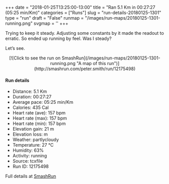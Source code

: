 +++
date = "2018-01-25T13:25:00-13:00"
title = "Ran 5.1 Km in 00:27:27 (05:25 min/Km)"
categories = ["Runs"]
slug = "run-details-20180125-1301"
type = "run"
draft = "False"
runmap = "/images/run-maps/20180125-1301-running.png"
svgmap = '<polyline points="56 1, 62 8, 60 12, 34 24, 28 34, 25 35, 14 36, 9 39, 1 55, 0 63, 1 68, 5 73, 13 78, 28 94, 28 94, 44 100, 67 83, 82 77, 86 73, 96 54, 99 45, 100 43, 98 36, 87 16, 83 14, 60 13, 36 24, 33 26, 26 36, 10 38, 3 51, 0 59, 2 67, 5 72, 12 77, 29 94, 41 100, 48 100, 64 85, 85 77, 98 51, 100 43, 98 35, 97 35, 88 18, 84 14, 61 13, 47 18, 34 25, 27 35, 11 38, 2 52, 1 64, 5 74, 13 79, 29 94, 41 100, 47 99, 54 92, 64 85, 84 77, 97 52, 100 44, 99 39, 86 16, 81 14, 71 15, 62 13, 52 17, 35 25, 28 34, 25 36, 12 37, 8 41, 4 48">'
+++

Trying to keep it steady. Adjusting some constants by it made the readout to erratic. So ended up running by feel. Was I steady?

Let’s see. 

<!--more-->

<center>
[![Click to see the run on SmashRun](/images/run-maps/20180125-1301-running.png "A map of this run")](http://smashrun.com/peter.smith/run/12175498)
</center>

#### Run details

* Distance: 5.1 Km
* Duration: 00:27:27
* Average pace: 05:25 min/Km
* Calories: 435 Cal
* Heart rate (ave): 157 bpm
* Heart rate (max): 157 bpm
* Heart rate (min): 157 bpm
* Elevation gain: 21 m
* Elevation loss:  m
* Weather: partlycloudy
* Temperature: 27 &deg;C
* Humidity: 63%
* Activity: running
* Source: tcxfile
* Run ID: 12175498

Full details at [SmashRun](http://smashrun.com/peter.smith/run/12175498)